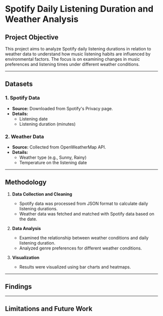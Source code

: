 # Spotify Daily Listening Duration and Weather Analysis
## Project Objective
This project aims to analyze Spotify daily listening durations in relation to weather data to understand how music listening habits are influenced by environmental factors. The focus is on examining changes in music preferences and listening times under different weather conditions.

---

## Datasets
### 1. **Spotify Data**
- **Source:** Downloaded from Spotify's Privacy page.
- **Details:**
  - Listening date
  - Listening duration (minutes)

### 2. **Weather Data**
- **Source:** Collected from OpenWeatherMap API.
- **Details:**
  - Weather type (e.g., Sunny, Rainy)
  - Temperature on the listening date

---

## Methodology
1. **Data Collection and Cleaning**
   - Spotify data was processed from JSON format to calculate daily listening durations.
   - Weather data was fetched and matched with Spotify data based on the date.

2. **Data Analysis**
   - Examined the relationship between weather conditions and daily listening duration.
   - Analyzed genre preferences for different weather conditions.

3. **Visualization**
   - Results were visualized using bar charts and heatmaps.

---

## Findings

---

## Limitations and Future Work
